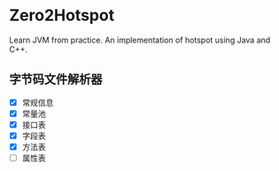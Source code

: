 # Zero2Hotspot
Learn JVM from practice. An implementation of hotspot using Java and C++.

## 字节码文件解析器
- [x] 常规信息
- [x] 常量池
- [x] 接口表
- [x] 字段表
- [x] 方法表
- [ ] 属性表
